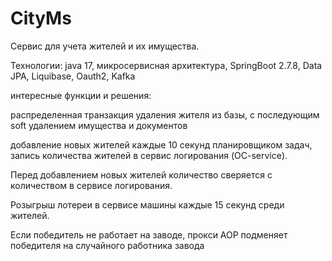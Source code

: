 # CityMs
Сервис для учета жителей и их имущества.

Технологии: java 17, микросервисная архитектура, SpringBoot 2.7.8, Data JPA, Liquibase, Oauth2, Kafka

интересные функции и решения:

распределенная транзакция удаления жителя из базы, с последующим soft удалением имущества и документов

добавление новых жителей каждые 10 секунд планировщиком задач, запись количества жителей в сервис логирования (OC-service). 

Перед добавлением новых жителей количество сверяется с количеством в сервисе логирования.

Розыгрыш лотереи в сервисе машины каждые 15 секунд среди жителей. 

Если победитель не работает на заводе, прокси AOP подменяет победителя на случайного работника завода
